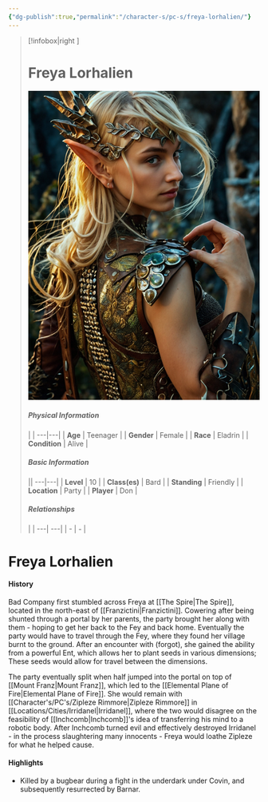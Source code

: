 ```yaml
---
{"dg-publish":true,"permalink":"/character-s/pc-s/freya-lorhalien/"}
---
```


>[!infobox|right ]
># **Freya Lorhalien**
>![Freya (2).jpg|cover h-small](/img/user/Attachments/Characters/Freya%20(2).jpg)
>##### **Physical Information**
>| | 
>---|---|
>| **Age** | Teenager |
>| **Gender** | Female |
>| **Race** | Eladrin |
>| **Condition** | Alive |
>##### **Basic Information**
>||
>---|---|
>| **Level** | 10 |
>| **Class(es)** | Bard |
>| **Standing** | Friendly |
>| **Location** | Party |
>| **Player** | Don |
>##### **Relationships**
>| |
>---| ---|
>| - | *-* |

# Freya Lorhalien
#### History

Bad Company first stumbled across Freya at [[The Spire\|The Spire]], located in the north-east of [[Franzictini\|Franzictini]]. Cowering after being shunted through a portal by her parents, the party brought her along with them - hoping to get her back to the Fey and back home. Eventually the party would have to travel through the Fey, where they found her village burnt to the ground. After an encounter with (forgot), she gained the ability from a powerful Ent, which allows her to plant seeds in various dimensions; These seeds would allow for travel between the dimensions.

The party eventually split when half jumped into the portal on top of [[Mount Franz\|Mount Franz]], which led to the [[Elemental Plane of Fire\|Elemental Plane of Fire]]. She would remain with [[Character's/PC's/Zipleze Rimmore\|Zipleze Rimmore]] in [[Locations/Cities/Irridanel\|Irridanel]], where the two would disagree on the feasibility of [[Inchcomb\|Inchcomb]]'s idea of transferring his mind to a robotic body. After Inchcomb turned evil and effectively destroyed Irridanel - in the process slaughtering many innocents - Freya would loathe Zipleze for what he helped cause.

#### Highlights

- Killed by a bugbear during a fight in the underdark under Covin, and subsequently resurrected by Barnar.